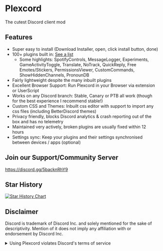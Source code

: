 # Plexcord

The cutest Discord client mod

## Features

-   Super easy to install (Download Installer, open, click install button, done)
-   100+ plugins built in: [See a list](https://plexcord.club/plugins)
    -   Some highlights: SpotifyControls, MessageLogger, Experiments, GameActivityToggle, Translate, NoTrack, QuickReply, Free Emotes/Stickers, PermissionsViewer, CustomCommands, ShowHiddenChannels, PronounDB
-   Fairly lightweight despite the many inbuilt plugins
-   Excellent Browser Support: Run Plexcord in your Browser via extension or UserScript
-   Works on any Discord branch: Stable, Canary or PTB all work (though for the best experience I recommend stable!)
-   Custom CSS and Themes: Inbuilt css editor with support to import any css files (including BetterDiscord themes)
-   Privacy friendly, blocks Discord analytics & crash reporting out of the box and has no telemetry
-   Maintained very actively, broken plugins are usually fixed within 12 hours
-   Settings sync: Keep your plugins and their settings synchronised between devices / apps (optional)

## Join our Support/Community Server

https://discord.gg/5backnRhY9

## Star History

<a href="https://star-history.com/#MutanPlex/Plexcord&Timeline">
  <picture>
    <source media="(prefers-color-scheme: dark)" srcset="https://api.star-history.com/svg?repos=MutanPlex/Plexcord&type=Timeline&theme=dark" />
    <source media="(prefers-color-scheme: light)" srcset="https://api.star-history.com/svg?repos=MutanPlex/Plexcord&type=Timeline" />
    <img alt="Star History Chart" src="https://api.star-history.com/svg?repos=MutanPlex/Plexcord&type=Timeline" />
  </picture>
</a>

## Disclaimer

Discord is trademark of Discord Inc. and solely mentioned for the sake of descriptivity.
Mention of it does not imply any affiliation with or endorsement by Discord Inc.

<details>
<summary>Using Plexcord violates Discord's terms of service</summary>

Client modifications are against Discord’s Terms of Service.

However, Discord is pretty indifferent about them and there are no known cases of users getting banned for using client mods! So you should generally be fine as long as you don’t use any plugins that implement abusive behaviour. But no worries, all inbuilt plugins are safe to use!

Regardless, if your account is very important to you and it getting disabled would be a disaster for you, you should probably not use any client mods (not exclusive to Plexcord), just to be safe

Additionally, make sure not to post screenshots with Plexcord in a server where you might get banned for it

</details>
